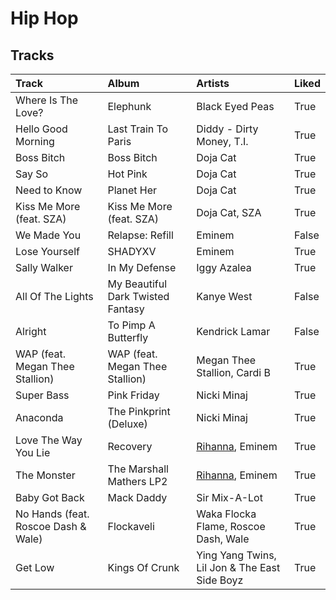# Hip Hop

## Tracks

| Track                               | Album                             | Artists                                       | Liked   |
|:------------------------------------|:----------------------------------|:----------------------------------------------|:--------|
| Where Is The Love?                  | Elephunk                          | Black Eyed Peas                               | True    |
| Hello Good Morning                  | Last Train To Paris               | Diddy - Dirty Money, T.I.                     | True    |
| Boss Bitch                          | Boss Bitch                        | Doja Cat                                      | True    |
| Say So                              | Hot Pink                          | Doja Cat                                      | True    |
| Need to Know                        | Planet Her                        | Doja Cat                                      | True    |
| Kiss Me More (feat. SZA)            | Kiss Me More (feat. SZA)          | Doja Cat, SZA                                 | True    |
| We Made You                         | Relapse: Refill                   | Eminem                                        | False   |
| Lose Yourself                       | SHADYXV                           | Eminem                                        | True    |
| Sally Walker                        | In My Defense                     | Iggy Azalea                                   | True    |
| All Of The Lights                   | My Beautiful Dark Twisted Fantasy | Kanye West                                    | False   |
| Alright                             | To Pimp A Butterfly               | Kendrick Lamar                                | False   |
| WAP (feat. Megan Thee Stallion)     | WAP (feat. Megan Thee Stallion)   | Megan Thee Stallion, Cardi B                  | True    |
| Super Bass                          | Pink Friday                       | Nicki Minaj                                   | True    |
| Anaconda                            | The Pinkprint (Deluxe)            | Nicki Minaj                                   | True    |
| Love The Way You Lie                | Recovery                          | [Rihanna](../artists/rihanna.md), Eminem      | True    |
| The Monster                         | The Marshall Mathers LP2          | [Rihanna](../artists/rihanna.md), Eminem      | True    |
| Baby Got Back                       | Mack Daddy                        | Sir Mix-A-Lot                                 | True    |
| No Hands (feat. Roscoe Dash & Wale) | Flockaveli                        | Waka Flocka Flame, Roscoe Dash, Wale          | True    |
| Get Low                             | Kings Of Crunk                    | Ying Yang Twins, Lil Jon & The East Side Boyz | True    |